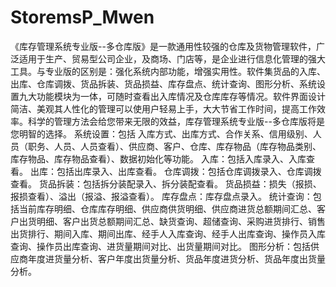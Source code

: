 # StoremsP_Mwen
 《库存管理系统专业版--多仓库版》是一款通用性较强的仓库及货物管理软件，广泛适用于生产、贸易型公司企业，及商场、门店等，是企业进行信息化管理的强大工具。与专业版的区别是：强化系统内部功能，增强实用性。软件集货品的入库、出库、仓库调拨、货品拆装、货品损益、库存盘点、统计查询、图形分析、系统设置九大功能模块为一体，可随时查看出入库情况及仓库库存等情况。软件界面设计简洁、美观其人性化的管理可以使用户轻易上手，大大节省工作时间，提高工作效率。科学的管理方法会给您带来无限的效益，库存管理系统专业版--多仓库版将是您明智的选择。  系统设置：包括 入库方式、出库方式、合作关系、信用级别、人员（职务、人员、人员查看）、供应商、客户、仓库、库存物品（库存物品类别、库存物品、库存物品查看）、数据初始化等功能。  入库：包括入库录入、入库查看。  出库：包括出库录入、出库查看。  仓库调拨：包括仓库调拨录入、仓库调拨查看。  货品拆装：包括拆分装配录入、拆分装配查看。  货品损益：损失（报损、报损查看）、溢出（报溢、报溢查看）。  库存盘点：库存盘点录入。  统计查询：包括当前库存明细、仓库库存明细、供应商供货明细、供应商进货总额期间汇总、客户出货明细、客户出货总额期间汇总、缺货查询、超储查询、采购进货排行、销售出货排行、期间入库、期间出库、经手人入库查询、经手人出库查询、操作员入库查询、操作员出库查询、进货量期间对比、出货量期间对比。  图形分析：包括供应商年度进货量分析、客户年度出货量分析、货品年度进货分析、货品年度出货量分析。
